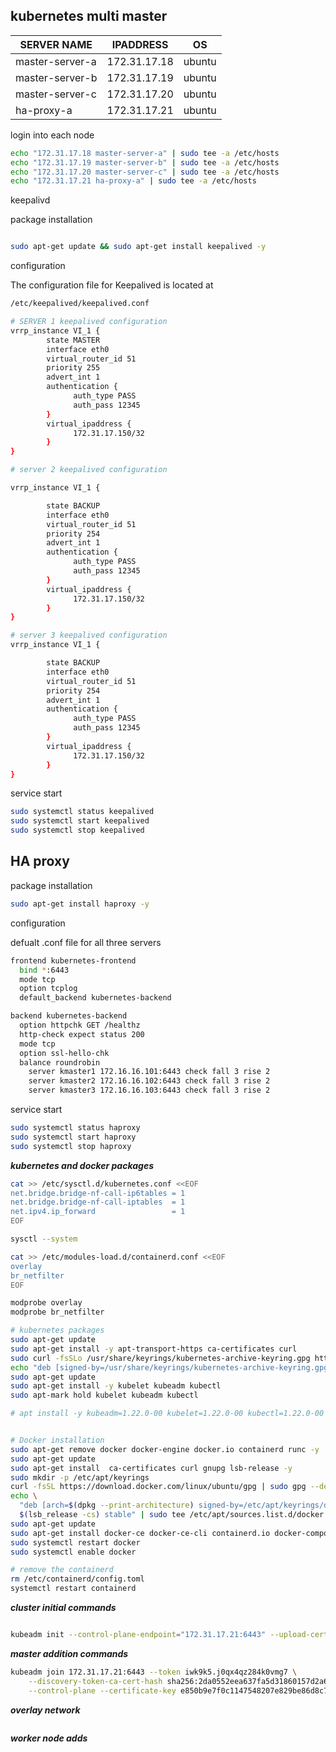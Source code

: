 ## kubernetes multi master

|SERVER NAME| IPADDRESS| OS |
|---|---|---|
|master-server-a|172.31.17.18|ubuntu|
|master-server-b|172.31.17.19|ubuntu|
|master-server-c|172.31.17.20|ubuntu|
|ha-proxy-a|172.31.17.21|ubuntu|

login into each node

```bash
echo "172.31.17.18 master-server-a" | sudo tee -a /etc/hosts
echo "172.31.17.19 master-server-b" | sudo tee -a /etc/hosts
echo "172.31.17.20 master-server-c" | sudo tee -a /etc/hosts
echo "172.31.17.21 ha-proxy-a" | sudo tee -a /etc/hosts
```
keepalivd  

package installation 

```bash

sudo apt-get update && sudo apt-get install keepalived -y

```
configuration 

The configuration file for Keepalived is located at

```bash
/etc/keepalived/keepalived.conf
```

```bash
# SERVER 1 keepalived configuration
vrrp_instance VI_1 {
        state MASTER
        interface eth0
        virtual_router_id 51
        priority 255
        advert_int 1
        authentication {
              auth_type PASS
              auth_pass 12345
        }
        virtual_ipaddress {
              172.31.17.150/32
        }
}

```
```bash
# server 2 keepalived configuration

vrrp_instance VI_1 {

        state BACKUP
        interface eth0
        virtual_router_id 51
        priority 254
        advert_int 1
        authentication {
              auth_type PASS
              auth_pass 12345
        }
        virtual_ipaddress {
              172.31.17.150/32
        }
}

```
```bash
# server 3 keepalived configuration
vrrp_instance VI_1 {

        state BACKUP
        interface eth0
        virtual_router_id 51
        priority 254
        advert_int 1
        authentication {
              auth_type PASS
              auth_pass 12345
        }
        virtual_ipaddress {
              172.31.17.150/32
        }
}

```
service start

```bash
sudo systemctl status keepalived
sudo systemctl start keepalived
sudo systemctl stop keepalived
```

## HA proxy 

package installation

~~~bash
sudo apt-get install haproxy -y
~~~

configuration

defualt .conf file for all three servers 

```bash
frontend kubernetes-frontend
  bind *:6443
  mode tcp
  option tcplog
  default_backend kubernetes-backend

backend kubernetes-backend
  option httpchk GET /healthz
  http-check expect status 200
  mode tcp
  option ssl-hello-chk
  balance roundrobin
    server kmaster1 172.16.16.101:6443 check fall 3 rise 2
    server kmaster2 172.16.16.102:6443 check fall 3 rise 2
    server kmaster3 172.16.16.103:6443 check fall 3 rise 2
```

service start 

```bash
sudo systemctl status haproxy
sudo systemctl start haproxy
sudo systemctl stop haproxy
```

_**kubernetes and docker packages**_

```bash
cat >> /etc/sysctl.d/kubernetes.conf <<EOF
net.bridge.bridge-nf-call-ip6tables = 1
net.bridge.bridge-nf-call-iptables  = 1
net.ipv4.ip_forward                 = 1
EOF

sysctl --system

cat >> /etc/modules-load.d/containerd.conf <<EOF
overlay
br_netfilter
EOF

modprobe overlay
modprobe br_netfilter

# kubernetes packages
sudo apt-get update
sudo apt-get install -y apt-transport-https ca-certificates curl
sudo curl -fsSLo /usr/share/keyrings/kubernetes-archive-keyring.gpg https://packages.cloud.google.com/apt/doc/apt-key.gpg
echo "deb [signed-by=/usr/share/keyrings/kubernetes-archive-keyring.gpg] https://apt.kubernetes.io/ kubernetes-xenial main" | sudo tee /etc/apt/sources.list.d/kubernetes.list
sudo apt-get update
sudo apt-get install -y kubelet kubeadm kubectl
sudo apt-mark hold kubelet kubeadm kubectl

# apt install -y kubeadm=1.22.0-00 kubelet=1.22.0-00 kubectl=1.22.0-00 # specific version


# Docker installation
sudo apt-get remove docker docker-engine docker.io containerd runc -y
sudo apt-get update
sudo apt-get install  ca-certificates curl gnupg lsb-release -y
sudo mkdir -p /etc/apt/keyrings
curl -fsSL https://download.docker.com/linux/ubuntu/gpg | sudo gpg --dearmor -o /etc/apt/keyrings/docker.gpg
echo \
  "deb [arch=$(dpkg --print-architecture) signed-by=/etc/apt/keyrings/docker.gpg] https://download.docker.com/linux/ubuntu \
  $(lsb_release -cs) stable" | sudo tee /etc/apt/sources.list.d/docker.list > /dev/null
sudo apt-get update
sudo apt-get install docker-ce docker-ce-cli containerd.io docker-compose-plugin -y
sudo systemctl restart docker  
sudo systemctl enable docker

# remove the containerd
rm /etc/containerd/config.toml
systemctl restart containerd

```
_**cluster initial commands**_

```bash

kubeadm init --control-plane-endpoint="172.31.17.21:6443" --upload-certs --apiserver-advertise-address=172.31.17.18 --pod-network-cidr=10.0.0.0/16

```
_**master addition commands**_

```bash
kubeadm join 172.31.17.21:6443 --token iwk9k5.j0qx4qz284k0vmg7 \
	--discovery-token-ca-cert-hash sha256:2da0552eea637fa5d31860157d2a6578f4f3dab7f04e2ceeb65a7dc900c0305e \
	--control-plane --certificate-key e850b9e7f0c1147548207e829be86d8c77d6ae0ad58e7e328e27126f42c04796 --apiserver-advertise-address=172.31.17.18
```
_**overlay network**_

```bash

```

_**worker node adds**_

```bash

```
